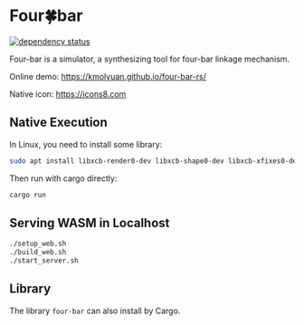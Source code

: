 # Four🍀bar

[![dependency status](https://deps.rs/repo/github/KmolYuan/four-bar-rs/status.svg)](https://deps.rs/repo/github/KmolYuan/four-bar-rs)

Four-bar is a simulator, a synthesizing tool for four-bar linkage mechanism.

Online demo: <https://kmolyuan.github.io/four-bar-rs/>

Native icon: <https://icons8.com>

## Native Execution

In Linux, you need to install some library:

```bash
sudo apt install libxcb-render0-dev libxcb-shape0-dev libxcb-xfixes0-dev libxkbcommon-dev
```

Then run with cargo directly:

```bash
cargo run
```

## Serving WASM in Localhost

```bash
./setup_web.sh
./build_web.sh
./start_server.sh
```

## Library

The library `four-bar` can also install by Cargo.
